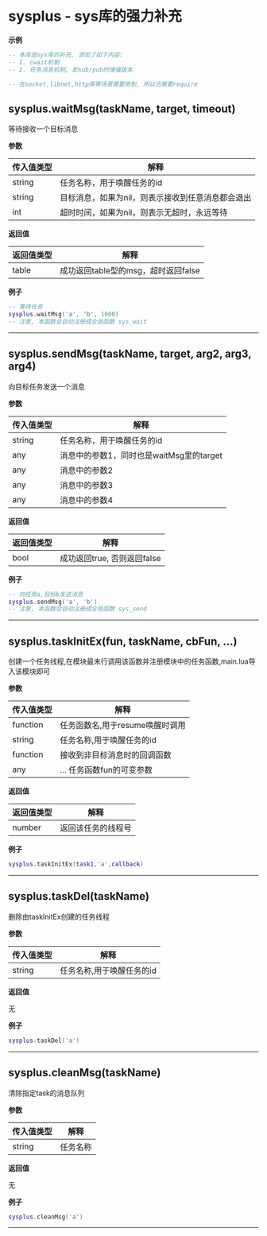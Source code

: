 # sysplus - sys库的强力补充

**示例**

```lua
-- 本库是sys库的补充, 添加了如下内容:
-- 1. cwait机制
-- 2. 任务消息机制, 即sub/pub的增强版本

-- 在socket,libnet,http库等场景需要用到, 所以也需要require

```

## sysplus.waitMsg(taskName, target, timeout)



等待接收一个目标消息

**参数**

|传入值类型|解释|
|-|-|
|string|任务名称，用于唤醒任务的id|
|string|目标消息，如果为nil，则表示接收到任意消息都会退出|
|int|超时时间，如果为nil，则表示无超时，永远等待|

**返回值**

|返回值类型|解释|
|-|-|
|table|成功返回table型的msg，超时返回false|

**例子**

```lua
-- 等待任务
sysplus.waitMsg('a', 'b', 1000)
-- 注意, 本函数会自动注册成全局函数 sys_wait

```

---

## sysplus.sendMsg(taskName, target, arg2, arg3, arg4)



向目标任务发送一个消息

**参数**

|传入值类型|解释|
|-|-|
|string|任务名称，用于唤醒任务的id|
|any|消息中的参数1，同时也是waitMsg里的target|
|any|消息中的参数2|
|any|消息中的参数3|
|any|消息中的参数4|

**返回值**

|返回值类型|解释|
|-|-|
|bool|成功返回true, 否则返回false|

**例子**

```lua
-- 向任务a,目标b发送消息
sysplus.sendMsg('a', 'b')
-- 注意, 本函数会自动注册成全局函数 sys_send

```

---

## sysplus.taskInitEx(fun, taskName, cbFun, ...)



创建一个任务线程,在模块最末行调用该函数并注册模块中的任务函数,main.lua导入该模块即可

**参数**

|传入值类型|解释|
|-|-|
|function|任务函数名,用于resume唤醒时调用|
|string|任务名称,用于唤醒任务的id|
|function|接收到非目标消息时的回调函数|
|any|... 任务函数fun的可变参数|

**返回值**

|返回值类型|解释|
|-|-|
|number|返回该任务的线程号|

**例子**

```lua
sysplus.taskInitEx(task1,'a',callback)

```

---

## sysplus.taskDel(taskName)



删除由taskInitEx创建的任务线程

**参数**

|传入值类型|解释|
|-|-|
|string|任务名称,用于唤醒任务的id|

**返回值**

无

**例子**

```lua
sysplus.taskDel('a')

```

---

## sysplus.cleanMsg(taskName)



清除指定task的消息队列

**参数**

|传入值类型|解释|
|-|-|
|string|任务名称|

**返回值**

无

**例子**

```lua
sysplus.cleanMsg('a')

```

---

